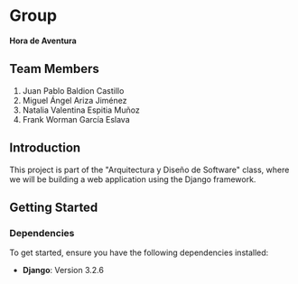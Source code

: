 # Group  
**Hora de Aventura**

## Team Members  
1. Juan Pablo Baldion Castillo  
2. Miguel Ángel Ariza Jiménez  
3. Natalia Valentina Espitia Muñoz  
4. Frank Worman García Eslava  

## Introduction  
This project is part of the "Arquitectura y Diseño de Software" class, where we will be building a web application using the Django framework.

## Getting Started  
### Dependencies  
To get started, ensure you have the following dependencies installed:  
- **Django**: Version 3.2.6
